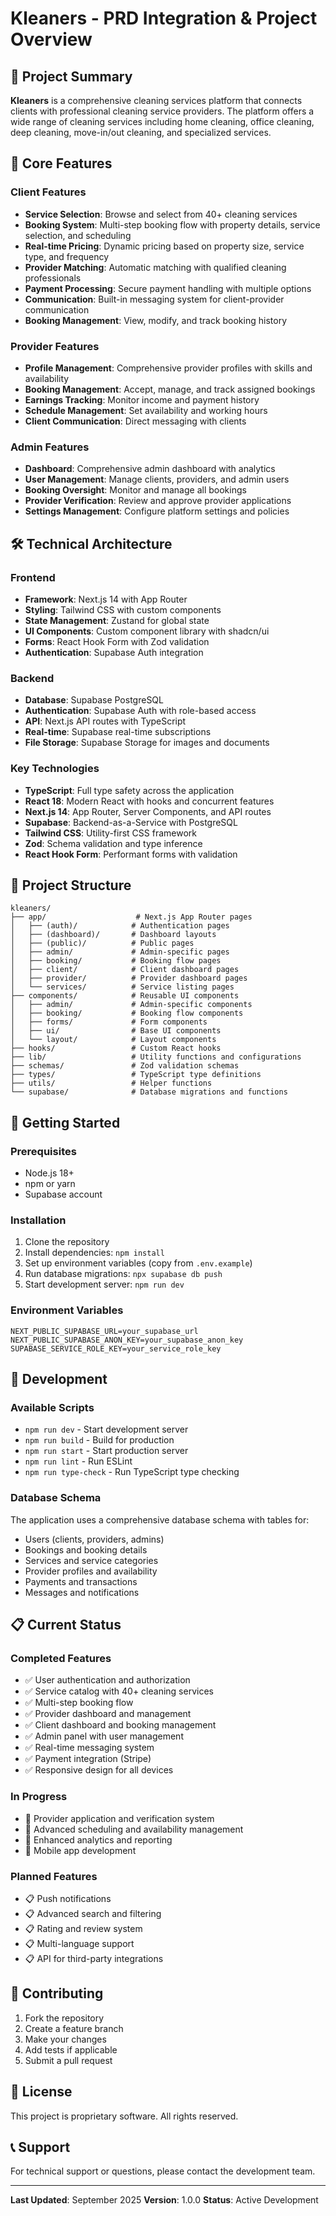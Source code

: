 # Kleaners - PRD Integration & Project Overview

## 🏢 Project Summary
**Kleaners** is a comprehensive cleaning services platform that connects clients with professional cleaning service providers. The platform offers a wide range of cleaning services including home cleaning, office cleaning, deep cleaning, move-in/out cleaning, and specialized services.

## 🎯 Core Features

### Client Features
- **Service Selection**: Browse and select from 40+ cleaning services
- **Booking System**: Multi-step booking flow with property details, service selection, and scheduling
- **Real-time Pricing**: Dynamic pricing based on property size, service type, and frequency
- **Provider Matching**: Automatic matching with qualified cleaning professionals
- **Payment Processing**: Secure payment handling with multiple options
- **Communication**: Built-in messaging system for client-provider communication
- **Booking Management**: View, modify, and track booking history

### Provider Features
- **Profile Management**: Comprehensive provider profiles with skills and availability
- **Booking Management**: Accept, manage, and track assigned bookings
- **Earnings Tracking**: Monitor income and payment history
- **Schedule Management**: Set availability and working hours
- **Client Communication**: Direct messaging with clients

### Admin Features
- **Dashboard**: Comprehensive admin dashboard with analytics
- **User Management**: Manage clients, providers, and admin users
- **Booking Oversight**: Monitor and manage all bookings
- **Provider Verification**: Review and approve provider applications
- **Settings Management**: Configure platform settings and policies

## 🛠 Technical Architecture

### Frontend
- **Framework**: Next.js 14 with App Router
- **Styling**: Tailwind CSS with custom components
- **State Management**: Zustand for global state
- **UI Components**: Custom component library with shadcn/ui
- **Forms**: React Hook Form with Zod validation
- **Authentication**: Supabase Auth integration

### Backend
- **Database**: Supabase PostgreSQL
- **Authentication**: Supabase Auth with role-based access
- **API**: Next.js API routes with TypeScript
- **Real-time**: Supabase real-time subscriptions
- **File Storage**: Supabase Storage for images and documents

### Key Technologies
- **TypeScript**: Full type safety across the application
- **React 18**: Modern React with hooks and concurrent features
- **Next.js 14**: App Router, Server Components, and API routes
- **Supabase**: Backend-as-a-Service with PostgreSQL
- **Tailwind CSS**: Utility-first CSS framework
- **Zod**: Schema validation and type inference
- **React Hook Form**: Performant forms with validation

## 📁 Project Structure

```
kleaners/
├── app/                    # Next.js App Router pages
│   ├── (auth)/            # Authentication pages
│   ├── (dashboard)/       # Dashboard layouts
│   ├── (public)/          # Public pages
│   ├── admin/             # Admin-specific pages
│   ├── booking/           # Booking flow pages
│   ├── client/            # Client dashboard pages
│   ├── provider/          # Provider dashboard pages
│   └── services/          # Service listing pages
├── components/            # Reusable UI components
│   ├── admin/             # Admin-specific components
│   ├── booking/           # Booking flow components
│   ├── forms/             # Form components
│   ├── ui/                # Base UI components
│   └── layout/            # Layout components
├── hooks/                 # Custom React hooks
├── lib/                   # Utility functions and configurations
├── schemas/               # Zod validation schemas
├── types/                 # TypeScript type definitions
├── utils/                 # Helper functions
└── supabase/              # Database migrations and functions
```

## 🚀 Getting Started

### Prerequisites
- Node.js 18+ 
- npm or yarn
- Supabase account

### Installation
1. Clone the repository
2. Install dependencies: `npm install`
3. Set up environment variables (copy from `.env.example`)
4. Run database migrations: `npx supabase db push`
5. Start development server: `npm run dev`

### Environment Variables
```env
NEXT_PUBLIC_SUPABASE_URL=your_supabase_url
NEXT_PUBLIC_SUPABASE_ANON_KEY=your_supabase_anon_key
SUPABASE_SERVICE_ROLE_KEY=your_service_role_key
```

## 🔧 Development

### Available Scripts
- `npm run dev` - Start development server
- `npm run build` - Build for production
- `npm run start` - Start production server
- `npm run lint` - Run ESLint
- `npm run type-check` - Run TypeScript type checking

### Database Schema
The application uses a comprehensive database schema with tables for:
- Users (clients, providers, admins)
- Bookings and booking details
- Services and service categories
- Provider profiles and availability
- Payments and transactions
- Messages and notifications

## 📋 Current Status

### Completed Features
- ✅ User authentication and authorization
- ✅ Service catalog with 40+ cleaning services
- ✅ Multi-step booking flow
- ✅ Provider dashboard and management
- ✅ Client dashboard and booking management
- ✅ Admin panel with user management
- ✅ Real-time messaging system
- ✅ Payment integration (Stripe)
- ✅ Responsive design for all devices

### In Progress
- 🔄 Provider application and verification system
- 🔄 Advanced scheduling and availability management
- 🔄 Enhanced analytics and reporting
- 🔄 Mobile app development

### Planned Features
- 📋 Push notifications
- 📋 Advanced search and filtering
- 📋 Rating and review system
- 📋 Multi-language support
- 📋 API for third-party integrations

## 🤝 Contributing

1. Fork the repository
2. Create a feature branch
3. Make your changes
4. Add tests if applicable
5. Submit a pull request

## 📄 License

This project is proprietary software. All rights reserved.

## 📞 Support

For technical support or questions, please contact the development team.

---

**Last Updated**: September 2025
**Version**: 1.0.0
**Status**: Active Development
